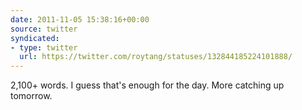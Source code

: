 ```yaml
---
date: 2011-11-05 15:38:16+00:00
source: twitter
syndicated:
- type: twitter
  url: https://twitter.com/roytang/statuses/132844185224101888/
---
```


2,100+ words. I guess that's enough for the day. More catching up tomorrow.